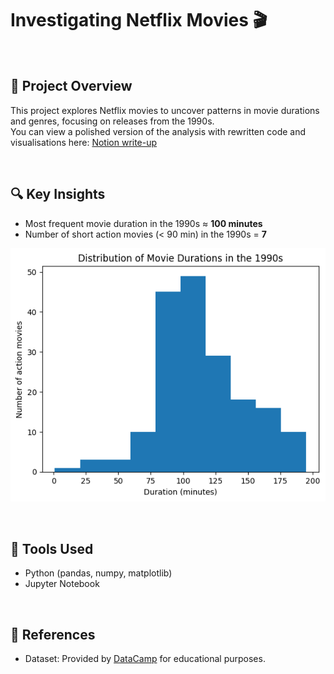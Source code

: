 # Investigating Netflix Movies 🎬

<br>

## 📌 Project Overview
This project explores Netflix movies to uncover patterns in movie durations and genres, focusing on releases from the 1990s.  
You can view a polished version of the analysis with rewritten code and visualisations here: [Notion write-up](https://clean-hat-00e.notion.site/Investigating-Netflix-Movies-271d5d617ff780e6a387ca5da147cd24?source=copy_link)

<br>

## 🔍 Key Insights
- Most frequent movie duration in the 1990s ≈ **100 minutes**  
- Number of short action movies (< 90 min) in the 1990s = **7**  

![Duration Histogram](duration_histogram.png)

<br>

## 🚀 Tools Used
- Python (pandas, numpy, matplotlib)
- Jupyter Notebook

<br>

## 📖 References
- Dataset: Provided by [DataCamp](https://www.datacamp.com/) for educational purposes.
